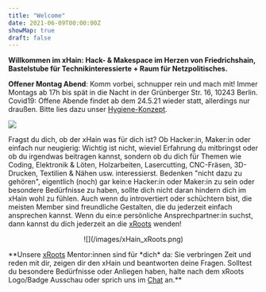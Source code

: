 ```yaml
---
title: "Welcome"
date: 2021-06-09T00:00:00Z
showMap: true
draft: false
---
```

**Willkommen im xHain: Hack- & Makespace im Herzen von Friedrichshain, Bastelstube für Technikinteressierte + Raum für Netzpolitisches.**

**Offener Montag Abend**: Komm vorbei, schnupper rein und mach mit! Immer Montags ab 17h bis spät in die Nacht in der Grünberger Str. 16, 10243 Berlin.
Covid19: Offene Abende findet ab dem 24.5.21 wieder statt, allerdings nur draußen. Bitte lies dazu unser <a href="https://wiki.x-hain.de/de/xHain/hygiene-konzept" target="_blank">Hygiene-Konzept</a>.

![](/images/space-map.png)

Fragst du dich, ob der xHain was für dich ist? Ob Hacker:in, Maker:in oder einfach nur neugierig: Wichtig ist nicht, wieviel Erfahrung du mitbringst oder ob du irgendwas beitragen kannst, sondern ob du dich für Themen wie Coding, Elektronik & Löten, Holzarbeiten, Lasercutting, CNC-Fräsen, 3D-Drucken, Textilien & Nähen usw. interessierst. Bedenken "nicht dazu zu gehören", eigentlich (noch) gar kein:e Hacker:in oder Maker:in zu sein oder besondere Bedürfnisse zu haben, sollte dich nicht daran hindern dich im xHain wohl zu fühlen. Auch wenn du introvertiert oder schüchtern bist, die meisten Member sind freundliche Gestalten, die du jederzeit einfach ansprechen kannst. Wenn du ein:e persönliche Ansprechpartner:in suchst, dann kannst du dich jederzeit an die <a href="https://wiki.x-hain.de/de/xHain/xRoots" target="_blank">xRoots</a> wenden!
<p align="center">
![](/images/xHain_xRoots.png)
</p>
**Unsere <a href="https://wiki.x-hain.de/de/xHain/xRoots" target="_blank">xRoots</a> Mentor:innen sind für *dich* da: Sie verbringen Zeit und reden mit dir, zeigen dir den xHain und beantworten deine Fragen. Solltest du besondere Bedürfnisse oder Anliegen haben, halte nach dem xRoots Logo/Badge Ausschau oder sprich uns im <a href="chat.x-hain.de" target="_blank">Chat</a> an.**

